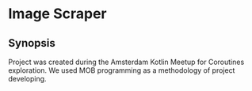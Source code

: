 # Image Scraper

## Synopsis

Project was created during the Amsterdam Kotlin Meetup for Coroutines exploration. 
We used MOB programming as a methodology of project developing.